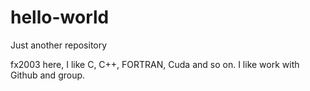 # hello-world
Just another repository

fx2003 here, I like C, C++, FORTRAN, Cuda and so on.
I like work with Github and group.
